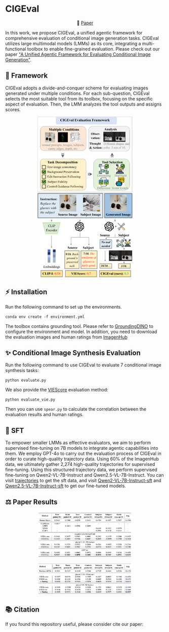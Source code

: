 # CIGEval
<p align="center">
   📃 <a href="" target="_blank">Paper</a>
</p>
In this work, we propose CIGEval, a unified agentic framework for comprehensive evaluation of conditional image generation tasks. CIGEval utilizes large multimodal models (LMMs) as its core, integrating a multi-functional toolbox to enable fine-grained evaluation. Please check out our paper <a href="" target="_blank">"A Unified Agentic Framework for Evaluating Conditional Image Generation"</a>.


## 🌟 Framework
CIGEval adopts a divide-and-conquer scheme for evaluating images generated under multiple conditions. For each sub-question, CIGEval selects the most suitable tool from its toolbox, focusing on the specific aspect of evaluation. Then, the LMM analyzes the tool outputs and assigns scores.
<p align="center">
<img src="assets/framework.png" width="300px"></img>
<img src="assets/overview.png" width="300px"></img>
</p>



## ⚡️ Installation
Run the following command to set up the environments.
```
conda env create -f environment.yml
```
The toolbox contains grounding tool. Please refer to [GroundingDINO](https://github.com/IDEA-Research/GroundingDINO) to configure the environment and model. In addition, you need to download the evaluation images and human ratings from [ImagenHub](https://tiger-ai-lab.github.io/ImagenHub/)


## ✨ Conditional Image Synthesis Evaluation
Run the following command to use CIGEval to evaluate 7 conditional image synthesis tasks:
```
python evaluate.py
```
We also provide the [VIEScore](https://github.com/TIGER-AI-Lab/VIEScore) evaluation method:
```
python evaluate_vie.py 
```
Then you can use `spear.py` to calculate the correlation between the evaluation results and human ratings.

## 📌 SFT
To empower smaller LMMs as effective evaluators, we aim to perform supervised fine-tuning on 7B models to integrate agentic capabilities into them. We employ GPT-4o to carry out the evaluation process of CIGEval in order to curate high-quality trajectory data. Using 60% of the ImagenHub data, we ultimately gather 2,274 high-quality trajectories for supervised fine-tuning. Using this structured trajectory data, we perform supervised fine-tuning on Qwen2-VL-7B-Instruct and Qwen2.5-VL-7B-Instruct. You can visit [trajectories]() to get the sft data, and visit [Qwen2-VL-7B-Instruct-sft]() and [Qwen2.5-VL-7B-Instruct-sft]() to get our fine-tuned models.

## ⚖️ Paper Results
<p align="center">
<img src="assets/table-1.png" width="300px"></img>
</p>
<p align="center">
<img src="assets/table-2.png" width="300px"></img>
</p>



## 📚 Citation

If you found this repository useful, please consider cite our paper:

```bibtex

```
